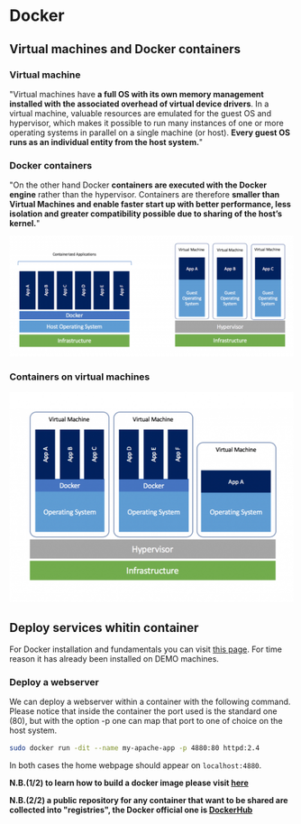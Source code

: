 # Docker

## Virtual machines and Docker containers

### Virtual machine

"Virtual machines have __a full OS with its own memory management installed with the associated overhead of virtual device drivers__. In a virtual machine, valuable resources are emulated for the guest OS and hypervisor, which makes it possible to run many instances of one or more operating systems in parallel on a single machine (or host). __Every guest OS runs as an individual entity from the host system.__"

### Docker containers

"On the other hand Docker __containers are executed with the Docker engine__ rather than the hypervisor. Containers are therefore __smaller than Virtual Machines and enable faster start up with better performance, less isolation and greater compatibility possible due to sharing of the host’s kernel.__"

[![docker](img/docker1.png)](https://dodas-ts.github.io/SOSC-2018/img/docker1.png)

### Containers on virtual machines

[![docker](img/docker2.png)](https://dodas-ts.github.io/SOSC-2018/img/docker2.png)

## Deploy services whitin container

For Docker installation and fundamentals you can visit [this page](https://docs.docker.com/get-started/). For time reason it has already been installed on DEMO machines.

### Deploy a webserver

We can deploy a webserver within a container with the following command. Please notice that inside the container the port used is the standard one (80), but with the option -p one can map that port to one of choice on the host system.

``` bash
sudo docker run -dit --name my-apache-app -p 4880:80 httpd:2.4
```

In both cases the home webpage should appear on `localhost:4880`.

__N.B.(1/2) to learn how to build a docker image please visit [here](https://docs.docker.com/get-started/part2)__

__N.B.(2/2) a public repository for any container that want to be shared are collected into "registries", the Docker official one is [DockerHub](https://hub.docker.com)__